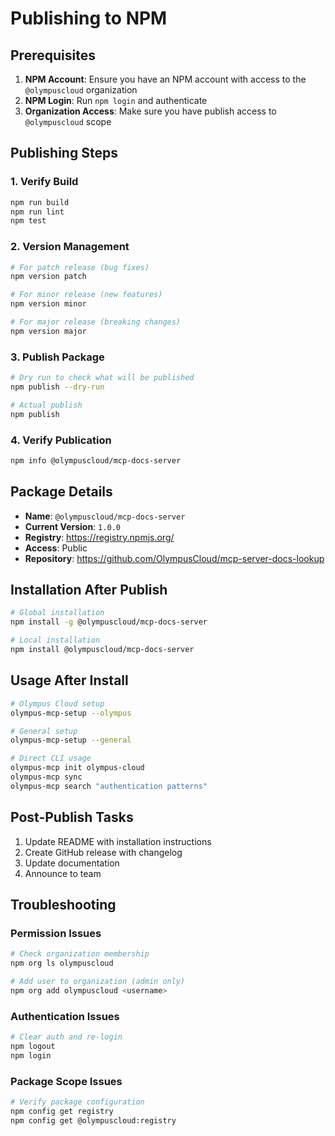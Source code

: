 # Publishing to NPM

## Prerequisites

1. **NPM Account**: Ensure you have an NPM account with access to the `@olympuscloud` organization
2. **NPM Login**: Run `npm login` and authenticate
3. **Organization Access**: Make sure you have publish access to `@olympuscloud` scope

## Publishing Steps

### 1. Verify Build
```bash
npm run build
npm run lint
npm test
```

### 2. Version Management
```bash
# For patch release (bug fixes)
npm version patch

# For minor release (new features)
npm version minor

# For major release (breaking changes)
npm version major
```

### 3. Publish Package
```bash
# Dry run to check what will be published
npm publish --dry-run

# Actual publish
npm publish
```

### 4. Verify Publication
```bash
npm info @olympuscloud/mcp-docs-server
```

## Package Details

- **Name**: `@olympuscloud/mcp-docs-server`
- **Current Version**: `1.0.0`
- **Registry**: https://registry.npmjs.org/
- **Access**: Public
- **Repository**: https://github.com/OlympusCloud/mcp-server-docs-lookup

## Installation After Publish

```bash
# Global installation
npm install -g @olympuscloud/mcp-docs-server

# Local installation
npm install @olympuscloud/mcp-docs-server
```

## Usage After Install

```bash
# Olympus Cloud setup
olympus-mcp-setup --olympus

# General setup
olympus-mcp-setup --general

# Direct CLI usage
olympus-mcp init olympus-cloud
olympus-mcp sync
olympus-mcp search "authentication patterns"
```

## Post-Publish Tasks

1. Update README with installation instructions
2. Create GitHub release with changelog
3. Update documentation
4. Announce to team

## Troubleshooting

### Permission Issues
```bash
# Check organization membership
npm org ls olympuscloud

# Add user to organization (admin only)
npm org add olympuscloud <username>
```

### Authentication Issues
```bash
# Clear auth and re-login
npm logout
npm login
```

### Package Scope Issues
```bash
# Verify package configuration
npm config get registry
npm config get @olympuscloud:registry
```